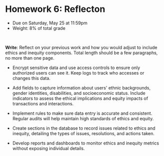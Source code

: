 # Homework 6: Reflecton

- Due on Saturday, May 25 at 11:59pm
- Weight: 8% of total grade

<br>

**Write**: Reflect on your previous work and how you would adjust to include ethics and inequity components. Total length should be a few paragraphs, no more than one page.

- Encrypt sensitive data and use access controls to ensure only authorized users can see it. 
Keep logs to track who accesses or changes this data.

- Add fields to capture information about users' ethnic backgrounds, gender identities, disabilities, and socioeconomic status. 
Include indicators to assess the ethical implications and equity impacts of transactions and interactions.

- Implement rules to make sure data entry is accurate and consistent. 
Regular audits will help maintain high standards of ethics and equity.

- Create sections in the database to record issues related to ethics and inequity, detailing the types of issues, resolutions, and actions taken.

- Develop reports and dashboards to monitor ethics and inequity metrics without exposing individual details. 